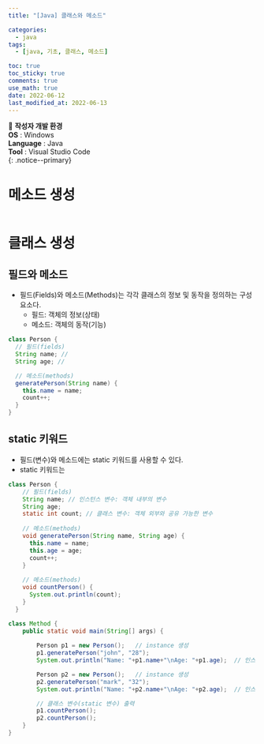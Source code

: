 ```yaml
---
title: "[Java] 클래스와 메소드"

categories:
  - java
tags:
  - [java, 기초, 클래스, 메소드]

toc: true
toc_sticky: true
comments: true
use_math: true
date: 2022-06-12
last_modified_at: 2022-06-13
---
```


📌 **작성자 개발 환경** <br>
**OS** : Windows <br>
**Language** : Java<br>
**Tool** : Visual Studio Code<br>
{: .notice--primary}

# 메소드 생성

```java

```

# 클래스 생성

## 필드와 메소드

- 필드(Fields)와 메소드(Methods)는 각각 클래스의 정보 및 동작을 정의하는 구성요소다.
    - 필드: 객체의 정보(상태)
    - 메소드: 객체의 동작(기능)

```java
class Person {
  // 필드(fields)
  String name; // 
  String age; // 

  // 메소드(methods)
  generatePerson(String name) {
    this.name = name;
    count++;
  }
}
```

## static 키워드

- 필드(변수)와 메소드에는 static 키워드를 사용할 수 있다.
- static 키워드는 

```java
class Person {
    // 필드(fields)
    String name; // 인스턴스 변수: 객체 내부의 변수
    String age;
    static int count; // 클래스 변수: 객체 외부와 공유 가능한 변수
  
    // 메소드(methods)
    void generatePerson(String name, String age) {
      this.name = name;
      this.age = age;
      count++;
    }
    
    // 메소드(methods)
    void countPerson() {
      System.out.println(count);
    }
  }

class Method {
    public static void main(String[] args) {
        
        Person p1 = new Person();   // instance 생성
        p1.generatePerson("john", "28");
        System.out.println("Name: "+p1.name+"\nAge: "+p1.age);  // 인스턴스 변수 출력

        Person p2 = new Person();   // instance 생성
        p2.generatePerson("mark", "32");
        System.out.println("Name: "+p2.name+"\nAge: "+p2.age);  // 인스턴스 변수 출력

        // 클래스 변수(static 변수) 출력
        p1.countPerson();
        p2.countPerson();
    }
}
```